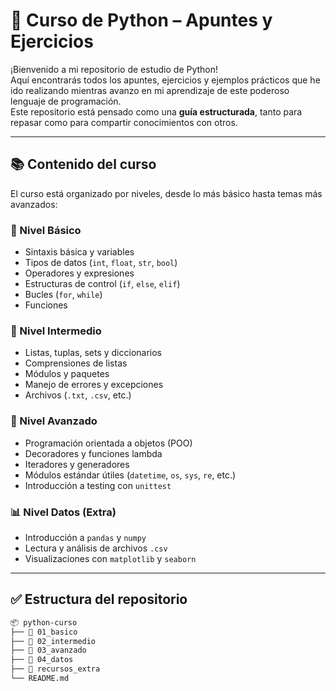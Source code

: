 # 🐍 Curso de Python – Apuntes y Ejercicios

¡Bienvenido a mi repositorio de estudio de Python!  
Aquí encontrarás todos los apuntes, ejercicios y ejemplos prácticos que he ido realizando mientras avanzo en mi aprendizaje de este poderoso lenguaje de programación.  
Este repositorio está pensado como una **guía estructurada**, tanto para repasar como para compartir conocimientos con otros.

---

## 📚 Contenido del curso

El curso está organizado por niveles, desde lo más básico hasta temas más avanzados:

### 🧩 Nivel Básico
- Sintaxis básica y variables
- Tipos de datos (`int`, `float`, `str`, `bool`)
- Operadores y expresiones
- Estructuras de control (`if`, `else`, `elif`)
- Bucles (`for`, `while`)
- Funciones

### 🧰 Nivel Intermedio
- Listas, tuplas, sets y diccionarios
- Comprensiones de listas
- Módulos y paquetes
- Manejo de errores y excepciones
- Archivos (`.txt`, `.csv`, etc.)

### 🔧 Nivel Avanzado
- Programación orientada a objetos (POO)
- Decoradores y funciones lambda
- Iteradores y generadores
- Módulos estándar útiles (`datetime`, `os`, `sys`, `re`, etc.)
- Introducción a testing con `unittest`

### 📊 Nivel Datos (Extra)
- Introducción a `pandas` y `numpy`
- Lectura y análisis de archivos `.csv`
- Visualizaciones con `matplotlib` y `seaborn`

---

## ✅ Estructura del repositorio

```bash
📦 python-curso
├── 📁 01_basico
├── 📁 02_intermedio
├── 📁 03_avanzado
├── 📁 04_datos
├── 📁 recursos_extra
└── README.md
